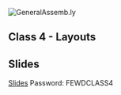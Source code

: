 ![GeneralAssemb.ly](https://github.com/generalassembly/ga-ruby-on-rails-for-devs/raw/master/images/ga.png "GeneralAssemb.ly")

## Class 4 - Layouts

Slides
------

[Slides](http://bit.ly/fewd16-04)
Password: FEWDCLASS4